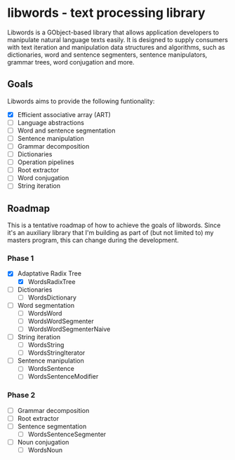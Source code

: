 # libwords - text processing library

Libwords is a GObject-based library that allows application developers to
manipulate natural language texts easily. It is designed to supply consumers
with text iteration and manipulation data structures and algorithms, such as
dictionaries, word and sentence segmenters, sentence manipulators, grammar
trees, word conjugation and more.

## Goals

Libwords aims to provide the following funtionality:

 - [x] Efficient associative array (ART)
 - [ ] Language abstractions
 - [ ] Word and sentence segmentation
 - [ ] Sentence manipulation
 - [ ] Grammar decomposition
 - [ ] Dictionaries
 - [ ] Operation pipelines
 - [ ] Root extractor
 - [ ] Word conjugation
 - [ ] String iteration

## Roadmap

This is a tentative roadmap of how to achieve the goals of libwords. Since it's
an auxiliary library that I'm building as part of (but not limited to) my masters
program, this can change during the development.

### Phase 1

 - [x] Adaptative Radix Tree
   - [x] WordsRadixTree
 - [ ] Dictionaries
   - [ ] WordsDictionary
 - [ ] Word segmentation
   - [ ] WordsWord
   - [ ] WordsWordSegmenter
   - [ ] WordsWordSegmenterNaive
 - [ ] String iteration
   - [ ] WordsString
   - [ ] WordsStringIterator
 - [ ] Sentence manipulation
   - [ ] WordsSentence
   - [ ] WordsSentenceModifier

### Phase 2

 - [ ] Grammar decomposition
 - [ ] Root extractor
 - [ ] Sentence segmentation
   - [ ] WordsSentenceSegmenter
 - [ ] Noun conjugation
   - [ ] WordsNoun
